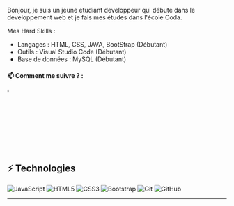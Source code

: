 Bonjour, je suis un jeune etudiant developpeur qui débute dans le developpement web et je fais mes études dans l'école Coda.


Mes Hard Skills :
- Langages : HTML, CSS, JAVA, BootStrap (Débutant)
- Outils : Visual Studio Code (Débutant)
- Base de données : MySQL (Débutant)



#### 📫 Comment me suivre ? :
  
  [<img src="https://img.icons8.com/color/48/000000/linkedin.png" width="3.5%"/>]([https://www.linkedin.com/in/maxime-gr%C3%A9jon-790167335/])
  

## ⚡ Technologies

![JavaScript](https://img.shields.io/badge/-JavaScript-black?style=flat-square&logo=javascript)
![HTML5](https://img.shields.io/badge/-HTML5-E34F26?style=flat-square&logo=html5&logoColor=white)
![CSS3](https://img.shields.io/badge/-CSS3-1572B6?style=flat-square&logo=css3)
![Bootstrap](https://img.shields.io/badge/-Bootstrap-563D7C?style=flat-square&logo=bootstrap)
![Git](https://img.shields.io/badge/-Git-black?style=flat-square&logo=git)
![GitHub](https://img.shields.io/badge/-GitHub-181717?style=flat-square&logo=github)

<hr>
